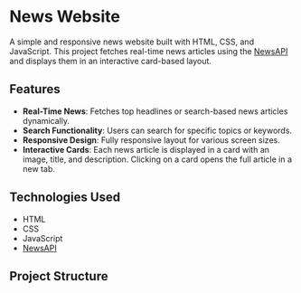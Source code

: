 # News Website

A simple and responsive news website built with HTML, CSS, and JavaScript. This project fetches real-time news articles using the [NewsAPI](https://newsapi.org/) and displays them in an interactive card-based layout.

## Features

- **Real-Time News**: Fetches top headlines or search-based news articles dynamically.
- **Search Functionality**: Users can search for specific topics or keywords.
- **Responsive Design**: Fully responsive layout for various screen sizes.
- **Interactive Cards**: Each news article is displayed in a card with an image, title, and description. Clicking on a card opens the full article in a new tab.

## Technologies Used

- HTML
- CSS
- JavaScript
- [NewsAPI](https://newsapi.org/)

## Project Structure

